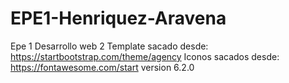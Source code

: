 # EPE1-Henriquez-Aravena
Epe 1 Desarrollo web 2
Template sacado desde: https://startbootstrap.com/theme/agency 
Iconos sacados desde: https://fontawesome.com/start version 6.2.0


